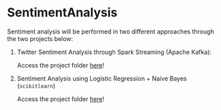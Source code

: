 # SentimentAnalysis

Sentiment analysis will be performed in two different approaches through the two projects below:  

1. Twitter Sentiment Analysis through Spark Streaming (Apache Kafka):

   Access the project folder [here](/SparkStreamingAnalysis )!
   
2. Sentiment Analysis using Logistic Regression + Naive Bayes (`scikitlearn`)

   Access the project folder [here](/NaiveBayes_AND_LogisticRegression)!
